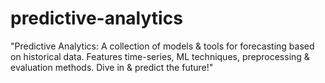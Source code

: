 # predictive-analytics
"Predictive Analytics: A collection of models &amp; tools for forecasting based on historical data. Features time-series, ML techniques, preprocessing &amp; evaluation methods. Dive in &amp; predict the future!"
